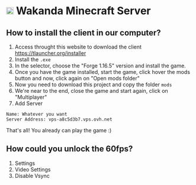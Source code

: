 # <img src="https://cdn.icon-icons.com/icons2/159/PNG/256/minecraft_22400.png" width="20px" /> Wakanda Minecraft Server 

## How to install the client in our computer?

1. Access throught this website to download the client https://tlauncher.org/installer
2. Install the `.exe`
3. In the selector, choose the "Forge 1.16.5" version and install the game.
4. Once you have the game installed, start the game, click hover the mods button and now, click again on "Open mods folder"
5. Now you need to download this project and copy the folder `mods`
6. We're near to the end, close the game and start again, click on "Multiplayer"
7. Add Server


```
Name: Whatever you want 
Server Address: vps-a8c5d3b7.vps.ovh.net
```

That's all! You already can play the game :) 


## How could you unlock the 60fps?
1. Settings
2. Video Settings
3. Disable Vsync

